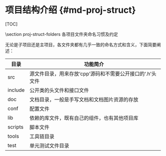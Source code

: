 项目结构介绍        {#md-proj-struct}
==================

[TOC]


\section proj-struct-folders 各项目文件夹命名习惯及约定

无论是子项目还是主项目，各文件夹都有几乎一致的命名方式和含义，下面简要阐述：

| 目录      | 功能简介                              |
| ---     | ---                               |
| src     | 源文件目录，用来存放‘cpp’源码和不需要公开接口的‘.h’头文件 |
| include | 公开类的头文件和接口文件                      |
| doc     | 文档目录，一般是手写文档和文档图片资源的存放            |
| conf    | 配置文件                              |
| lib     | 依赖的库文件，既有自己的组件，也有其他项目库            |
| scripts | 脚本文件                              |
| tools   | 工具链目录                             |
| test    | 单元测试文件目录                          |



